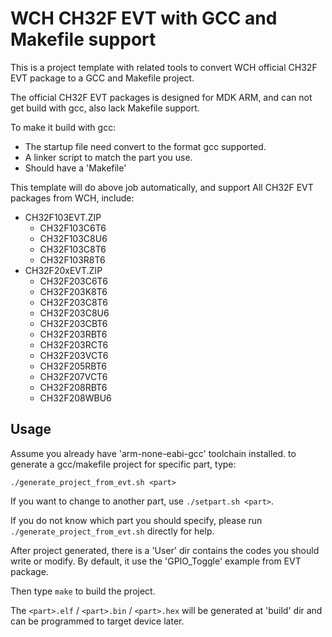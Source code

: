 # WCH CH32F EVT with GCC and Makefile support

This is a project template with related tools to convert WCH official CH32F EVT package to a GCC and Makefile project.

The official CH32F EVT packages is designed for MDK ARM, and can not get build with gcc, also lack Makefile support.

To make it build with gcc:
- The startup file need convert to the format gcc supported.
- A linker script to match the part you use.
- Should have a 'Makefile'

This template will do above job automatically, and support All CH32F EVT packages from WCH, include:
- CH32F103EVT.ZIP
  + CH32F103C6T6
  + CH32F103C8U6
  + CH32F103C8T6
  + CH32F103R8T6
- CH32F20xEVT.ZIP
  + CH32F203C6T6
  + CH32F203K8T6
  + CH32F203C8T6
  + CH32F203C8U6
  + CH32F203CBT6
  + CH32F203RBT6
  + CH32F203RCT6
  + CH32F203VCT6
  + CH32F205RBT6
  + CH32F207VCT6
  + CH32F208RBT6
  + CH32F208WBU6

## Usage

Assume you already have 'arm-none-eabi-gcc' toolchain installed. to generate a gcc/makefile project for specific part, type:
```
./generate_project_from_evt.sh <part>
```
If you want to change to another part, use `./setpart.sh <part>`.

If you do not know which part you should specify, please run `./generate_project_from_evt.sh` directly for help.

After project generated, there is a 'User' dir contains the codes you should write or modify. By default, it use the 'GPIO_Toggle' example from EVT package.

Then type `make` to build the project.

The `<part>.elf` / `<part>.bin` / `<part>.hex` will be generated at 'build' dir and can be programmed to target device later.






